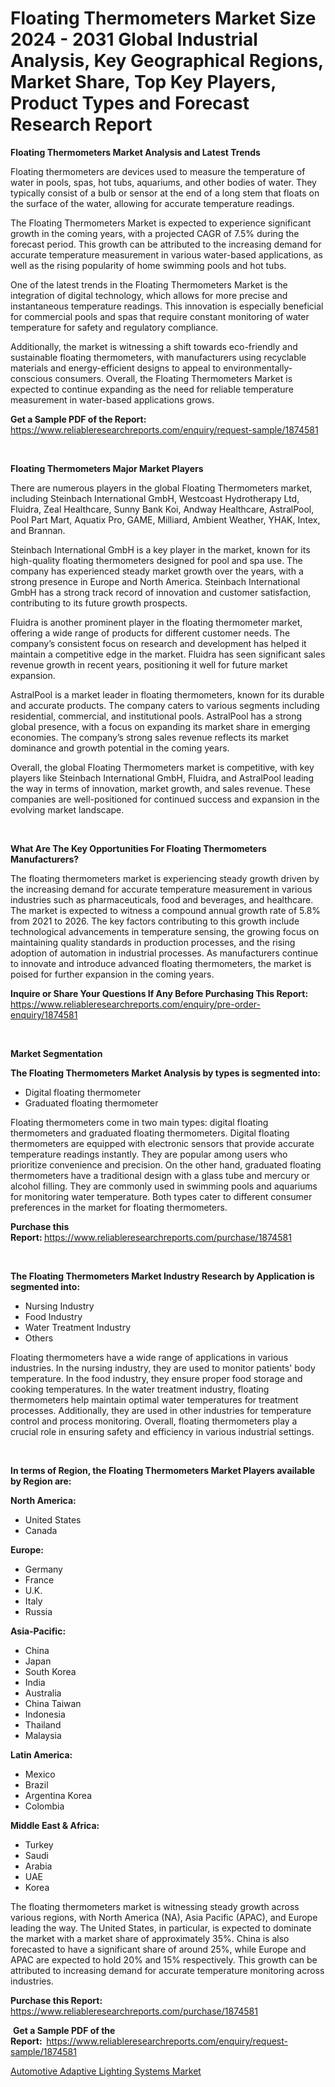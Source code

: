 <p><h1>Floating Thermometers Market Size 2024 - 2031 Global Industrial Analysis, Key Geographical Regions, Market Share, Top Key Players, Product Types and Forecast Research Report</h1></p><p><strong>Floating Thermometers Market Analysis and Latest Trends</strong></p>
<p><p>Floating thermometers are devices used to measure the temperature of water in pools, spas, hot tubs, aquariums, and other bodies of water. They typically consist of a bulb or sensor at the end of a long stem that floats on the surface of the water, allowing for accurate temperature readings.</p><p>The Floating Thermometers Market is expected to experience significant growth in the coming years, with a projected CAGR of 7.5% during the forecast period. This growth can be attributed to the increasing demand for accurate temperature measurement in various water-based applications, as well as the rising popularity of home swimming pools and hot tubs.</p><p>One of the latest trends in the Floating Thermometers Market is the integration of digital technology, which allows for more precise and instantaneous temperature readings. This innovation is especially beneficial for commercial pools and spas that require constant monitoring of water temperature for safety and regulatory compliance.</p><p>Additionally, the market is witnessing a shift towards eco-friendly and sustainable floating thermometers, with manufacturers using recyclable materials and energy-efficient designs to appeal to environmentally-conscious consumers. Overall, the Floating Thermometers Market is expected to continue expanding as the need for reliable temperature measurement in water-based applications grows.</p></p>
<p><strong>Get a Sample PDF of the Report:&nbsp;</strong> <a href="https://www.reliableresearchreports.com/enquiry/request-sample/1874581">https://www.reliableresearchreports.com/enquiry/request-sample/1874581</a></p>
<p>&nbsp;</p>
<p><strong>Floating Thermometers Major Market Players</strong></p>
<p><p>There are numerous players in the global Floating Thermometers market, including Steinbach International GmbH, Westcoast Hydrotherapy Ltd, Fluidra, Zeal Healthcare, Sunny Bank Koi, Andway Healthcare, AstralPool, Pool Part Mart, Aquatix Pro, GAME, Milliard, Ambient Weather, YHAK, Intex, and Brannan. </p><p>Steinbach International GmbH is a key player in the market, known for its high-quality floating thermometers designed for pool and spa use. The company has experienced steady market growth over the years, with a strong presence in Europe and North America. Steinbach International GmbH has a strong track record of innovation and customer satisfaction, contributing to its future growth prospects.</p><p>Fluidra is another prominent player in the floating thermometer market, offering a wide range of products for different customer needs. The company’s consistent focus on research and development has helped it maintain a competitive edge in the market. Fluidra has seen significant sales revenue growth in recent years, positioning it well for future market expansion.</p><p>AstralPool is a market leader in floating thermometers, known for its durable and accurate products. The company caters to various segments including residential, commercial, and institutional pools. AstralPool has a strong global presence, with a focus on expanding its market share in emerging economies. The company’s strong sales revenue reflects its market dominance and growth potential in the coming years.</p><p>Overall, the global Floating Thermometers market is competitive, with key players like Steinbach International GmbH, Fluidra, and AstralPool leading the way in terms of innovation, market growth, and sales revenue. These companies are well-positioned for continued success and expansion in the evolving market landscape.</p></p>
<p>&nbsp;</p>
<p><strong>What Are The Key Opportunities For Floating Thermometers Manufacturers?</strong></p>
<p><p>The floating thermometers market is experiencing steady growth driven by the increasing demand for accurate temperature measurement in various industries such as pharmaceuticals, food and beverages, and healthcare. The market is expected to witness a compound annual growth rate of 5.8% from 2021 to 2026. The key factors contributing to this growth include technological advancements in temperature sensing, the growing focus on maintaining quality standards in production processes, and the rising adoption of automation in industrial processes. As manufacturers continue to innovate and introduce advanced floating thermometers, the market is poised for further expansion in the coming years.</p></p>
<p><strong>Inquire or Share Your Questions If Any Before Purchasing This Report:</strong> <a href="https://www.reliableresearchreports.com/enquiry/pre-order-enquiry/1874581">https://www.reliableresearchreports.com/enquiry/pre-order-enquiry/1874581</a></p>
<p>&nbsp;</p>
<p><strong>Market Segmentation</strong></p>
<p><strong>The Floating Thermometers Market Analysis by types is segmented into:</strong></p>
<p><ul><li>Digital floating thermometer</li><li>Graduated floating thermometer</li></ul></p>
<p><p>Floating thermometers come in two main types: digital floating thermometers and graduated floating thermometers. Digital floating thermometers are equipped with electronic sensors that provide accurate temperature readings instantly. They are popular among users who prioritize convenience and precision. On the other hand, graduated floating thermometers have a traditional design with a glass tube and mercury or alcohol filling. They are commonly used in swimming pools and aquariums for monitoring water temperature. Both types cater to different consumer preferences in the market for floating thermometers.</p></p>
<p><strong>Purchase this Report:&nbsp;</strong><a href="https://www.reliableresearchreports.com/purchase/1874581">https://www.reliableresearchreports.com/purchase/1874581</a></p>
<p>&nbsp;</p>
<p><strong>The Floating Thermometers Market Industry Research by Application is segmented into:</strong></p>
<p><ul><li>Nursing Industry</li><li>Food Industry</li><li>Water Treatment Industry</li><li>Others</li></ul></p>
<p><p>Floating thermometers have a wide range of applications in various industries. In the nursing industry, they are used to monitor patients' body temperature. In the food industry, they ensure proper food storage and cooking temperatures. In the water treatment industry, floating thermometers help maintain optimal water temperatures for treatment processes. Additionally, they are used in other industries for temperature control and process monitoring. Overall, floating thermometers play a crucial role in ensuring safety and efficiency in various industrial settings.</p></p>
<p>&nbsp;</p>
<p><strong>In terms of Region, the Floating Thermometers Market Players available by Region are:</strong></p>
<p>
    <p> <strong> North America: </strong>
        <ul>
            <li>United States</li>
            <li>Canada</li>
        </ul>
        </p> 
    <p> <strong> Europe: </strong>
        <ul>
            <li>Germany</li>
            <li>France</li>
            <li>U.K.</li>
            <li>Italy</li>
            <li>Russia</li>
        </ul>
        </p> 
    <p> <strong> Asia-Pacific: </strong>
        <ul>
            <li>China</li>
            <li>Japan</li>
            <li>South Korea</li>
            <li>India</li>
            <li>Australia</li>
            <li>China Taiwan</li>
            <li>Indonesia</li>
            <li>Thailand</li>
            <li>Malaysia</li>
        </ul>
        </p> 
    <p> <strong> Latin America: </strong>
        <ul>
            <li>Mexico</li>
            <li>Brazil</li>
            <li>Argentina Korea</li>
            <li>Colombia</li>
        </ul>
        </p> 
    <p> <strong> Middle East & Africa: </strong>
        <ul>
            <li>Turkey</li>
            <li>Saudi</li>
            <li>Arabia</li>
            <li>UAE</li>
            <li>Korea</li>
        </ul>
    </p>
    </p>
<p><p>The floating thermometers market is witnessing steady growth across various regions, with North America (NA), Asia Pacific (APAC), and Europe leading the way. The United States, in particular, is expected to dominate the market with a market share of approximately 35%. China is also forecasted to have a significant share of around 25%, while Europe and APAC are expected to hold 20% and 15% respectively. This growth can be attributed to increasing demand for accurate temperature monitoring across industries.</p></p>
<p><strong>Purchase this Report: </strong><a href="https://www.reliableresearchreports.com/purchase/1874581">https://www.reliableresearchreports.com/purchase/1874581</a></p>
<p>&nbsp;<strong>Get a Sample PDF of the Report:&nbsp;&nbsp;</strong><a href="https://www.reliableresearchreports.com/enquiry/request-sample/1874581">https://www.reliableresearchreports.com/enquiry/request-sample/1874581</a></p>
<p><strong></strong></p>
<p><p><a href="https://flame-sidecar-702.notion.site/Automotive-Adaptive-Lighting-Systems-Market-Analysis-Examines-its-Scope-on-Growth-Opportunities-and-202582b80ed044d3ba6c465acce7a111">Automotive Adaptive Lighting Systems Market</a></p></p>